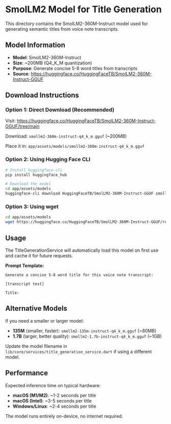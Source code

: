 # SmolLM2 Model for Title Generation

This directory contains the SmolLM2-360M-Instruct model used for generating semantic titles from voice note transcripts.

## Model Information

- **Model**: SmolLM2-360M-Instruct
- **Size**: ~200MB (Q4_K_M quantization)
- **Purpose**: Generate concise 5-8 word titles from transcripts
- **Source**: https://huggingface.co/HuggingFaceTB/SmolLM2-360M-Instruct-GGUF

## Download Instructions

### Option 1: Direct Download (Recommended)

Visit: https://huggingface.co/HuggingFaceTB/SmolLM2-360M-Instruct-GGUF/tree/main

Download: `smollm2-360m-instruct-q4_k_m.gguf` (~200MB)

Place it in: `app/assets/models/smollm2-360m-instruct-q4_k_m.gguf`

### Option 2: Using Hugging Face CLI

```bash
# Install huggingface-cli
pip install huggingface_hub

# Download the model
cd app/assets/models
huggingface-cli download HuggingFaceTB/SmolLM2-360M-Instruct-GGUF smollm2-360m-instruct-q4_k_m.gguf --local-dir .
```

### Option 3: Using wget

```bash
cd app/assets/models
wget https://huggingface.co/HuggingFaceTB/SmolLM2-360M-Instruct-GGUF/resolve/main/smollm2-360m-instruct-q4_k_m.gguf
```

## Usage

The TitleGenerationService will automatically load this model on first use and cache it for future requests.

**Prompt Template:**
```
Generate a concise 5-8 word title for this voice note transcript:

[transcript text]

Title:
```

## Alternative Models

If you need a smaller or larger model:

- **135M** (smaller, faster): `smollm2-135m-instruct-q4_k_m.gguf` (~80MB)
- **1.7B** (larger, better quality): `smollm2-1.7b-instruct-q4_k_m.gguf` (~1GB)

Update the model filename in `lib/core/services/title_generation_service.dart` if using a different model.

## Performance

Expected inference time on typical hardware:
- **macOS (M1/M2)**: ~1-2 seconds per title
- **macOS (Intel)**: ~3-5 seconds per title
- **Windows/Linux**: ~2-4 seconds per title

The model runs entirely on-device, no internet required.
